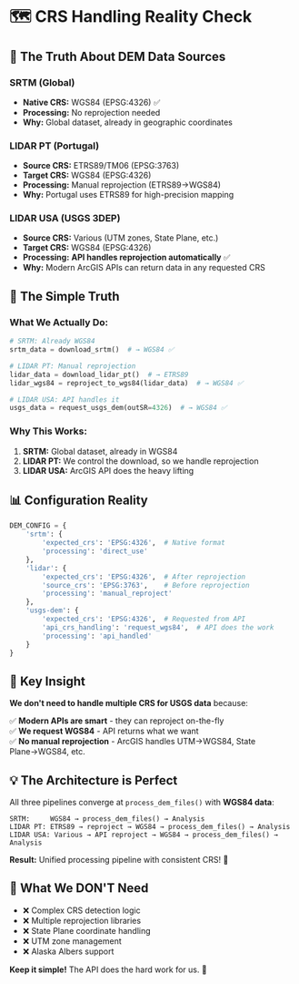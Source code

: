 # 🗺️ **CRS Handling Reality Check**

## 🎯 **The Truth About DEM Data Sources**

### **SRTM (Global)**
- **Native CRS:** WGS84 (EPSG:4326) ✅
- **Processing:** No reprojection needed
- **Why:** Global dataset, already in geographic coordinates

### **LIDAR PT (Portugal)**
- **Source CRS:** ETRS89/TM06 (EPSG:3763) 
- **Target CRS:** WGS84 (EPSG:4326)
- **Processing:** Manual reprojection (ETRS89→WGS84)
- **Why:** Portugal uses ETRS89 for high-precision mapping

### **LIDAR USA (USGS 3DEP)**
- **Source CRS:** Various (UTM zones, State Plane, etc.)
- **Target CRS:** WGS84 (EPSG:4326) 
- **Processing:** **API handles reprojection automatically** ✅
- **Why:** Modern ArcGIS APIs can return data in any requested CRS

## 🚀 **The Simple Truth**

### **What We Actually Do:**

```python
# SRTM: Already WGS84
srtm_data = download_srtm()  # → WGS84 ✅

# LIDAR PT: Manual reprojection
lidar_data = download_lidar_pt()  # → ETRS89
lidar_wgs84 = reproject_to_wgs84(lidar_data)  # → WGS84 ✅

# LIDAR USA: API handles it
usgs_data = request_usgs_dem(outSR=4326)  # → WGS84 ✅
```

### **Why This Works:**

1. **SRTM:** Global dataset, already in WGS84
2. **LIDAR PT:** We control the download, so we handle reprojection
3. **LIDAR USA:** ArcGIS API does the heavy lifting

## 📊 **Configuration Reality**

```python
DEM_CONFIG = {
    'srtm': {
        'expected_crs': 'EPSG:4326',  # Native format
        'processing': 'direct_use'
    },
    'lidar': {
        'expected_crs': 'EPSG:4326',  # After reprojection
        'source_crs': 'EPSG:3763',    # Before reprojection
        'processing': 'manual_reproject'
    },
    'usgs-dem': {
        'expected_crs': 'EPSG:4326',  # Requested from API
        'api_crs_handling': 'request_wgs84',  # API does the work
        'processing': 'api_handled'
    }
}
```

## 🎯 **Key Insight**

**We don't need to handle multiple CRS for USGS data** because:

✅ **Modern APIs are smart** - they can reproject on-the-fly  
✅ **We request WGS84** - API returns what we want  
✅ **No manual reprojection** - ArcGIS handles UTM→WGS84, State Plane→WGS84, etc.

## 💡 **The Architecture is Perfect**

All three pipelines converge at `process_dem_files()` with **WGS84 data**:

```
SRTM:     WGS84 → process_dem_files() → Analysis
LIDAR PT: ETRS89 → reproject → WGS84 → process_dem_files() → Analysis  
LIDAR USA: Various → API reproject → WGS84 → process_dem_files() → Analysis
```

**Result:** Unified processing pipeline with consistent CRS! 🎉

## 🚫 **What We DON'T Need**

- ❌ Complex CRS detection logic
- ❌ Multiple reprojection libraries  
- ❌ State Plane coordinate handling
- ❌ UTM zone management
- ❌ Alaska Albers support

**Keep it simple!** The API does the hard work for us. 🚀
